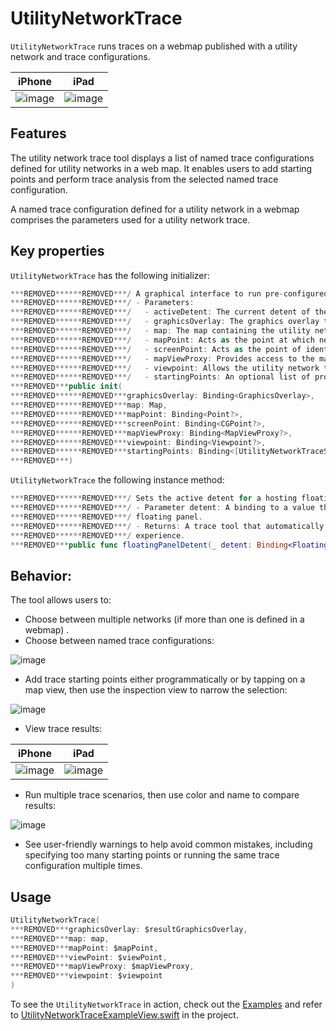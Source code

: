 # UtilityNetworkTrace

`UtilityNetworkTrace` runs traces on a webmap published with a utility network and trace configurations.

|iPhone|iPad|
|:--:|:--:|
|![image](https:***REMOVED***user-images.githubusercontent.com/3998072/204343568-a236ae0d-6b70-4175-a70c-41c902123ea1.png)|![image](https:***REMOVED***user-images.githubusercontent.com/3998072/204344567-c86b3a49-6109-4333-8993-7fdc74f2b35d.png)|

## Features

The utility network trace tool displays a list of named trace configurations defined for utility networks in a web map. It enables users to add starting points and perform trace analysis from the selected named trace configuration.

A named trace configuration defined for a utility network in a webmap comprises the parameters used for a utility network trace.

## Key properties

`UtilityNetworkTrace` has the following initializer:

```swift
***REMOVED******REMOVED***/ A graphical interface to run pre-configured traces on a map's utility networks.
***REMOVED******REMOVED***/ - Parameters:
***REMOVED******REMOVED***/   - activeDetent: The current detent of the floating panel.
***REMOVED******REMOVED***/   - graphicsOverlay: The graphics overlay to hold generated starting point and trace graphics.
***REMOVED******REMOVED***/   - map: The map containing the utility network(s).
***REMOVED******REMOVED***/   - mapPoint: Acts as the point at which newly selected starting point graphics will be created.
***REMOVED******REMOVED***/   - screenPoint: Acts as the point of identification for items tapped in the utility network.
***REMOVED******REMOVED***/   - mapViewProxy: Provides access to the map view's identification and animation functionality.
***REMOVED******REMOVED***/   - viewpoint: Allows the utility network trace tool to update the parent map view's viewpoint.
***REMOVED******REMOVED***/   - startingPoints: An optional list of programmatically provided starting points.
***REMOVED***public init(
***REMOVED******REMOVED***graphicsOverlay: Binding<GraphicsOverlay>,
***REMOVED******REMOVED***map: Map,
***REMOVED******REMOVED***mapPoint: Binding<Point?>,
***REMOVED******REMOVED***screenPoint: Binding<CGPoint?>,
***REMOVED******REMOVED***mapViewProxy: Binding<MapViewProxy?>,
***REMOVED******REMOVED***viewpoint: Binding<Viewpoint?>,
***REMOVED******REMOVED***startingPoints: Binding<[UtilityNetworkTraceStartingPoint]> = .constant([])
***REMOVED***)
```

`UtilityNetworkTrace` the following instance method:

```swift
***REMOVED******REMOVED***/ Sets the active detent for a hosting floating panel.
***REMOVED******REMOVED***/ - Parameter detent: A binding to a value that determines the height of a hosting
***REMOVED******REMOVED***/ floating panel.
***REMOVED******REMOVED***/ - Returns: A trace tool that automatically sets and responds to detent values to improve user
***REMOVED******REMOVED***/ experience.
***REMOVED***public func floatingPanelDetent(_ detent: Binding<FloatingPanelDetent>) -> UtilityNetworkTrace
```

## Behavior:

The tool allows users to:
 - Choose between multiple networks (if more than one is defined in a webmap) .
 - Choose between named trace configurations:
 
 ![image](https:***REMOVED***user-images.githubusercontent.com/3998072/204346359-419b0056-3a30-4120-9b47-c68513abde42.png)
 
 - Add trace starting points either programmatically or by tapping on a map view, then use the inspection view to narrow the selection:
 
 ![image](https:***REMOVED***user-images.githubusercontent.com/3998072/204346273-38374067-a0b8-4db4-8e40-62b38e1603c8.png)

 - View trace results:
 
 |iPhone|iPad|
|:--:|:--:|
|![image](https:***REMOVED***user-images.githubusercontent.com/3998072/204343941-91775a25-8dc0-4866-8273-0d4bfaa91aeb.png)|![image](https:***REMOVED***user-images.githubusercontent.com/3998072/204344435-173fbf34-59d6-4a0f-84bf-30ed5de3572e.png)|

 - Run multiple trace scenarios, then use color and name to compare results:
 
 ![image](https:***REMOVED***user-images.githubusercontent.com/3998072/204346039-038ba4fa-201a-428c-ae84-be8f10c91cf7.png)

 - See user-friendly warnings to help avoid common mistakes, including specifying too many starting points or running the same trace configuration multiple times.

## Usage

```swift
UtilityNetworkTrace(
***REMOVED***graphicsOverlay: $resultGraphicsOverlay,
***REMOVED***map: map,
***REMOVED***mapPoint: $mapPoint,
***REMOVED***viewPoint: $viewPoint,
***REMOVED***mapViewProxy: $mapViewProxy,
***REMOVED***viewpoint: $viewpoint
)
```

To see the `UtilityNetworkTrace` in action, check out the [Examples](../../Examples) and refer to [UtilityNetworkTraceExampleView.swift](../../Examples/Examples/UtilityNetworkTraceExampleView.swift) in the project.
